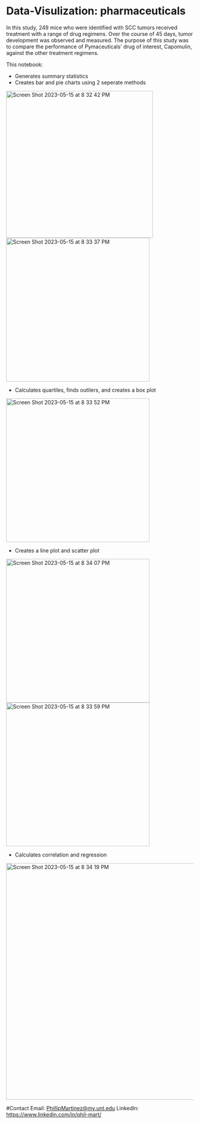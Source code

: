 # Data-Visulization: pharmaceuticals

In this study, 249 mice who were identified with SCC tumors received treatment with a range of drug regimens. Over the course of 45 days, tumor development was observed and measured. The purpose of this study was to compare the performance of Pymaceuticals’ drug of interest, Capomulin, against the other treatment regimens.

This notebook:
* Generates summary statistics
* Creates bar and pie charts using 2 seperate methods
<img width="394" alt="Screen Shot 2023-05-15 at 8 32 42 PM" src="https://github.com/Phil-Mart/Data-Visulization-Pandas/assets/120279988/0cac9f55-4112-4fb8-96cc-33dff59f8174">
<img width="385" alt="Screen Shot 2023-05-15 at 8 33 37 PM" src="https://github.com/Phil-Mart/Data-Visulization-Pandas/assets/120279988/7ab82336-97fa-4203-8290-4e378acc829e">

* Calculates quartiles, finds outilers, and creates a box plot 
<img width="385" alt="Screen Shot 2023-05-15 at 8 33 52 PM" src="https://github.com/Phil-Mart/Data-Visulization-Pandas/assets/120279988/e70cb90a-8465-47d5-be39-0abedcf3d5cd">


* Creates a line plot and scatter plot 
<img width="385" alt="Screen Shot 2023-05-15 at 8 34 07 PM" src="https://github.com/Phil-Mart/Data-Visulization-Pandas/assets/120279988/46ccb42b-c155-4754-b841-26907d08f135">
<img width="385" alt="Screen Shot 2023-05-15 at 8 33 59 PM" src="https://github.com/Phil-Mart/Data-Visulization-Pandas/assets/120279988/f423fe99-7228-46fa-a819-c3586efd2e1f">


* Calculates correlation and regression
<img width="634" alt="Screen Shot 2023-05-15 at 8 34 19 PM" src="https://github.com/Phil-Mart/Data-Visulization-Pandas/assets/120279988/31ff7c4e-1a1b-42c1-8c97-c046cca3c81c">

#Contact
Email: PhillipMartinez@my.unt.edu
LinkedIn: https://www.linkedin.com/in/phil-mart/
